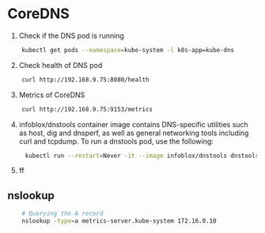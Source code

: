 # CoreDNS

1. Check if the DNS pod is running
```bash
    kubectl get pods --namespace=kube-system -l k8s-app=kube-dns
```
2. Check health of DNS pod
```bash
    curl http://192.168.9.75:8080/health
```
3.  Metrics of CoreDNS 
```bash
    curl http://192.168.9.75:9153/metrics
```
4.  infoblox/dnstools container image contains DNS-specific utilities such as host, dig and dnsperf, as well as general networking tools including curl and tcpdump. To run a dnstools pod, use the following:
```bash
     kubectl run --restart=Never -it --image infoblox/dnstools dnstools
```
5.  ff


## nslookup
```bash
    # Querying the A record
    nslookup -type=a metrics-server.kube-system 172.16.0.10
```